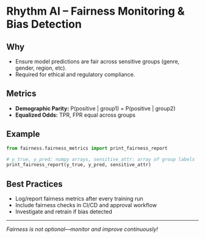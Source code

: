 # Rhythm AI – Fairness Monitoring & Bias Detection

## Why

- Ensure model predictions are fair across sensitive groups (genre, gender, region, etc).
- Required for ethical and regulatory compliance.

## Metrics

- **Demographic Parity:** P(positive | group1) = P(positive | group2)
- **Equalized Odds:** TPR, FPR equal across groups

## Example

```python
from fairness.fairness_metrics import print_fairness_report

# y_true, y_pred: numpy arrays, sensitive_attr: array of group labels
print_fairness_report(y_true, y_pred, sensitive_attr)
```

## Best Practices

- Log/report fairness metrics after every training run
- Include fairness checks in CI/CD and approval workflow
- Investigate and retrain if bias detected

---

*Fairness is not optional—monitor and improve continuously!*